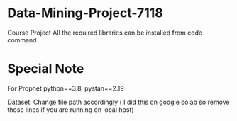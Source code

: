 # Data-Mining-Project-7118
Course Project
All the required libraries can be installed from code command
# Special Note
For Prophet python==3.8, pystan==2.19 

Dataset:
Change file path accordingly ( I did this on google colab so remove those lines if you are running on local host)
